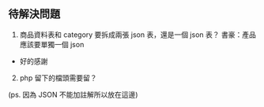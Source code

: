 ## 待解決問題

1. 商品資料表和 category 要拆成兩張 json 表，還是一個 json 表？
   書豪：產品應該要單獨一個 json

- 好的感謝

2. php 留下的檔頭需要留？

(ps. 因為 JSON 不能加註解所以放在這邊)
